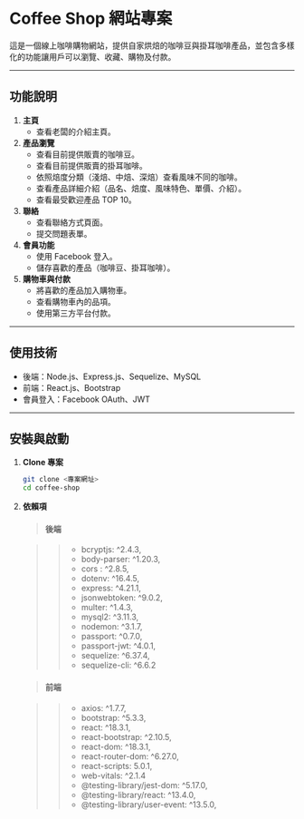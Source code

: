 # Coffee Shop 網站專案

這是一個線上咖啡購物網站，提供自家烘焙的咖啡豆與掛耳咖啡產品，並包含多樣化的功能讓用戶可以瀏覽、收藏、購物及付款。

---

## 功能說明

1. **主頁**
   - 查看老闆的介紹主頁。
2. **產品瀏覽**
   - 查看目前提供販賣的咖啡豆。
   - 查看目前提供販賣的掛耳咖啡。
   - 依照焙度分類（淺焙、中焙、深焙）查看風味不同的咖啡。
   - 查看產品詳細介紹（品名、焙度、風味特色、單價、介紹）。
   - 查看最受歡迎產品 TOP 10。
3. **聯絡**
   - 查看聯絡方式頁面。
   - 提交問題表單。
4. **會員功能**
   - 使用 Facebook 登入。
   - 儲存喜歡的產品（咖啡豆、掛耳咖啡）。
5. **購物車與付款**
   - 將喜歡的產品加入購物車。
   - 查看購物車內的品項。
   - 使用第三方平台付款。

---

## 使用技術

- 後端：Node.js、Express.js、Sequelize、MySQL
- 前端：React.js、Bootstrap
- 會員登入：Facebook OAuth、JWT

---

## 安裝與啟動

1. **Clone 專案**
   ```bash
   git clone <專案網址>
   cd coffee-shop
   ```
2. **依賴項**

   > #### 後端

   > > - bcryptjs: ^2.4.3,
   > > - body-parser: ^1.20.3,
   > > - cors : ^2.8.5,
   > > - dotenv: ^16.4.5,
   > > - express: ^4.21.1,
   > > - jsonwebtoken: ^9.0.2,
   > > - multer: ^1.4.3,
   > > - mysql2: ^3.11.3,
   > > - nodemon: ^3.1.7,
   > > - passport: ^0.7.0,
   > > - passport-jwt: ^4.0.1,
   > > - sequelize: ^6.37.4,
   > > - sequelize-cli: ^6.6.2

   > #### 前端

   > > - axios: ^1.7.7,
   > > - bootstrap: ^5.3.3,
   > > - react: ^18.3.1,
   > > - react-bootstrap: ^2.10.5,
   > > - react-dom: ^18.3.1,
   > > - react-router-dom: ^6.27.0,
   > > - react-scripts: 5.0.1,
   > > - web-vitals: ^2.1.4
   > > - @testing-library/jest-dom: ^5.17.0,
   > > - @testing-library/react: ^13.4.0,
   > > - @testing-library/user-event: ^13.5.0,
